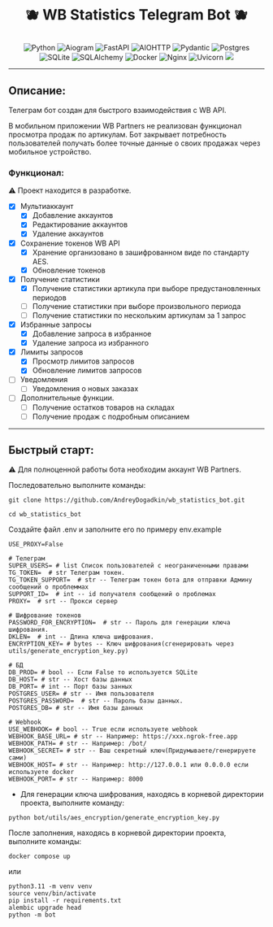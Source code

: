 # <p align="center">🫐 WB Statistics Telegram Bot 🫐</p>

<p align="center">
  <img src="https://img.shields.io/badge/Python-FFD43B?style=for-the-badge&logo=python&logoColor=blue" alt="Python">
  <img src="https://img.shields.io/badge/aiogram-%232671E5.svg?style=for-the-badge&logo=telegram&logoColor=white" alt="Aiogram">
  <img src="https://img.shields.io/badge/FastAPI-005571?style=for-the-badge&logo=fastapi" alt="FastAPI">
  <img src="https://img.shields.io/badge/iohttp-%232C5bb4.svg?style=for-the-badge&logo=aiohttp&logoColor=white" alt="AIOHTTP">
  <img src="https://img.shields.io/badge/pydantic-E6007A?style=for-the-badge&logo=pydantic&logoColor=white" alt="Pydantic">
  <img src="https://img.shields.io/badge/postgres-%23316192.svg?style=for-the-badge&logo=postgresql&logoColor=white" alt="Postgres">
  <img src="https://img.shields.io/badge/SQLite-07405E?style=for-the-badge&logo=sqlite&logoColor=white" alt="SQLite">
  <img src="https://img.shields.io/badge/SQLAlchemy-529873?style=for-the-badge&logo=sqlalchemy&logoColor=white" alt="SQLAlchemy">
  <img src="https://img.shields.io/badge/docker-%230db7ed.svg?style=for-the-badge&logo=docker&logoColor=white" alt="Docker">
  <img src="https://img.shields.io/badge/nginx-%23009639.svg?style=for-the-badge&logo=nginx&logoColor=white" alt="Nginx">
  <img src="https://img.shields.io/badge/uvicorn-%298729.svg?style=for-the-badge" alt="Uvicorn">
  <img src="https://img.shields.io/badge/github%20actions%20-%232671E5.svg?&style=for-the-badge&logo=github%20actions&logoColor=white"/>
</p>

___
## Описание:
Телеграм бот создан для быстрого взаимодействия с WB API.

В мобильном приложении WB Partners не реализован функционал просмотра продаж по артикулам.
Бот закрывает потребность пользователей получать более точные данные о своих продажах через мобильное
устройство.

### Функционал:
⚠️ Проект находится в разработке.
- [x] Мультиаккаунт
  - [x] Добавление аккаунтов
  - [x] Редактирование аккаунтов
  - [x] Удаление аккаунтов
- [x] Сохранение токенов WB API
  - [x] Хранение организовано в зашифрованном виде по стандарту AES.
  - [x] Обновление токенов
- [x] Получение статистики
  - [x] Получение статистики артикула при выборе предустановленных периодов
  - [ ] Получение статистики при выборе произвольного периода
  - [ ] Получение статистики по нескольким артикулам за 1 запрос
- [x] Избранные запросы
  - [x] Добавление запроса в избранное
  - [x] Удаление запроса из избранного
- [x] Лимиты запросов
  - [x] Просмотр лимитов запросов
  - [x] Обновление лимитов запросов
- [ ] Уведомления
  - [ ] Уведомления о новых заказах
- [ ] Дополнительные функции.
  - [ ] Получение остатков товаров на складах
  - [ ] Получение продаж с подробным описанием

___
## Быстрый старт:
⚠️ Для полноценной работы бота необходим аккаунт WB Partners.

Последовательно выполните команды:
```
git clone https://github.com/AndreyDogadkin/wb_statistics_bot.git
```
```
cd wb_statistics_bot
```
Создайте файл .env и заполните его по примеру env.example
```
USE_PROXY=False

# Телеграм
SUPER_USERS= # list Список пользователей с неограниченными правами
TG_TOKEN=  # str Телеграм токен.
TG_TOKEN_SUPPORT=  # str -- Телеграм токен бота для отправки Админу сообщений о проблеммах
SUPPORT_ID=  # int -- id получателя сообщений о проблемах
PROXY=  # srt -- Прокси сервер

# Шифрование токенов
PASSWORD_FOR_ENCRYPTION=  # str -- Пароль для генерации ключа шифрования.
DKLEN=  # int -- Длина ключа шифрования.
ENCRYPTION_KEY= # bytes -- Ключ шифрования(сгенерировать через utils/generate_encryption_key.py)

# БД
DB_PROD= # bool -- Если False то используется SQLite
DB_HOST= # str -- Хост базы данных
DB_PORT= # int -- Порт базы занных
POSTGRES_USER= # str -- Имя пользователя
POSTGRES_PASSWORD=  # str -- Пароль базы данных.
POSTGRES_DB= # str -- Имя базы данных

# Webhook
USE_WEBHOOK= # bool -- True если используете webhook
WEBHOOK_BASE_URL= # str -- Например: https://xxx.ngrok-free.app
WEBHOOK_PATH= # str -- Например: /bot/
WEBHOOK_SECRET= # str -- Ваш секретный ключ(Придумываете/генерируете сами)
WEBHOOK_HOST= # str -- Например: http://127.0.0.1 или 0.0.0.0 если используете docker
WEBHOOK_PORT= # str -- Например: 8000
```
* Для генерации ключа шифрования, находясь в корневой директории проекта, выполните команду:
```
python bot/utils/aes_encryption/generate_encryption_key.py 
```
После заполнения, находясь в корневой директории проекта, выполните команды:
```
docker compose up
```
или
```
python3.11 -m venv venv
source venv/bin/activate
pip install -r requirements.txt
alembic upgrade head
python -m bot
```
